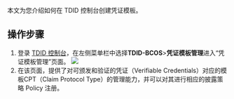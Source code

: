 
本文为您介绍如何在 TDID 控制台创建凭证模板。



## 操作步骤



1. 登录 [TDID 控制台](https://console.cloud.tencent.com/tdid)，在左侧菜单栏中选择**TDID-BCOS**>**凭证模板管理**进入“凭证模板管理”页面。
   ![](https://main.qcloudimg.com/raw/51e491ec0bade1bf7f162de22ccbd1ca.png)
2. 在该页面，提供了对可颁发和验证的凭证（Verifiable Credentials）对应的模板CPT（Claim Protocol Type）的管理能力，并可以对其进行相应的披露策略 Policy 注册。

